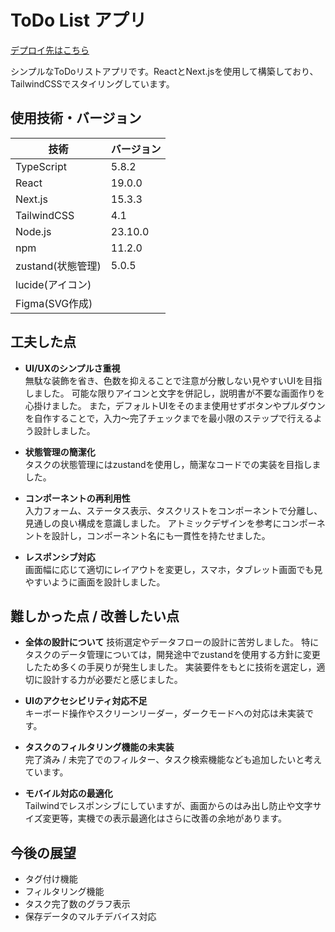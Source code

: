 # ToDo List アプリ

[デプロイ先はこちら](https://to-do-list-pi-sepia-37.vercel.app/)

シンプルなToDoリストアプリです。ReactとNext.jsを使用して構築しており、TailwindCSSでスタイリングしています。


## 使用技術・バージョン

| 技術        | バージョン     |
|-------------|----------------|
| TypeScript  | 5.8.2          |
| React       | 19.0.0         |
| Next.js     | 15.3.3         |
| TailwindCSS | 4.1            |
| Node.js     | 23.10.0        |
| npm         | 11.2.0         |
|zustand(状態管理) |5.0.5       |
| lucide(アイコン) |            |
|Figma(SVG作成)   |


## 工夫した点

- **UI/UXのシンプルさ重視**  
  無駄な装飾を省き、色数を抑えることで注意が分散しない見やすいUIを目指しました。
  可能な限りアイコンと文字を併記し，説明書が不要な画面作りを心掛けました。
  また，デフォルトUIをそのまま使用せずボタンやプルダウンを自作することで，入力〜完了チェックまでを最小限のステップで行えるよう設計しました。

- **状態管理の簡潔化**  
  タスクの状態管理にはzustandを使用し，簡潔なコードでの実装を目指しました。

- **コンポーネントの再利用性**  
  入力フォーム、ステータス表示、タスクリストをコンポーネントで分離し、見通しの良い構成を意識しました。
  アトミックデザインを参考にコンポーネントを設計し，コンポーネント名にも一貫性を持たせました。

- **レスポンシブ対応**  
  画面幅に応じて適切にレイアウトを変更し，スマホ，タブレット画面でも見やすいように画面を設計しました。


## 難しかった点 / 改善したい点

- **全体の設計について**
  技術選定やデータフローの設計に苦労しました。
  特にタスクのデータ管理については，開発途中でzustandを使用する方針に変更したため多くの手戻りが発生しました。
  実装要件をもとに技術を選定し，適切に設計する力が必要だと感じました。
　
- **UIのアクセシビリティ対応不足**  
  キーボード操作やスクリーンリーダー，ダークモードへの対応は未実装です。

- **タスクのフィルタリング機能の未実装**  
  完了済み / 未完了でのフィルター、タスク検索機能なども追加したいと考えています。

- **モバイル対応の最適化**  
  Tailwindでレスポンシブにしていますが、画面からのはみ出し防止や文字サイズ変更等，実機での表示最適化はさらに改善の余地があります。


## 今後の展望

- タグ付け機能
- フィルタリング機能
- タスク完了数のグラフ表示
- 保存データのマルチデバイス対応

